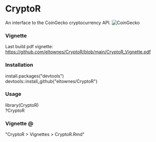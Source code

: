 # CryptoR
An interface to the CoinGecko cryptocurrency API.
![CoinGecko](CoinGecko.png)


### Vignette
Last build pdf vignette:
https://github.com/eltownes/CryptoR/blob/main/CryptoR_Vignette.pdf


### Installation
install.packages("devtools")  
devtools::install_github("eltownes/CryptoR")


### Usage
library(CryptoR)  
?CryptoR  


### Vignette @
"CryptoR > Vignettes > CryptoR.Rmd"  

